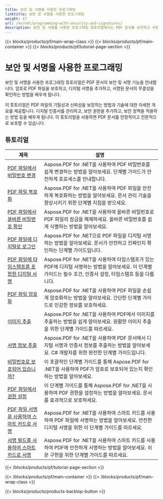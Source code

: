 ```yaml
---
title: 보안 및 서명을 사용한 프로그래밍
linktitle: 보안 및 서명을 사용한 프로그래밍
weight: 17
url: /ko/net/programming-with-security-and-signatures/
description: 보안 및 서명을 사용한 프로그래밍 튜토리얼에서는 PDF 문서를 보안하고 서명하여 기밀성과 진위성을 보장하는 방법을 알려줍니다.
---
```


{{< blocks/products/pf/main-wrap-class >}}
{{< blocks/products/pf/main-container >}}
{{< blocks/products/pf/tutorial-page-section >}}

# 보안 및 서명을 사용한 프로그래밍

보안 및 서명을 사용한 프로그래밍 튜토리얼은 PDF 문서의 보안 및 서명 기능을 안내합니다. 암호로 PDF 파일을 보호하고, 디지털 서명을 추가하고, 서명된 문서의 무결성을 확인하는 방법을 배우게 됩니다.

이 튜토리얼은 PDF 파일의 기밀성과 신뢰성을 보장하는 방법과 기술에 대한 자세한 개요를 제공합니다. 디지털 인증서를 관리하고, 보안 권한을 추가하고, 보안 정책을 적용하는 방법 등을 배우게 됩니다. 이 튜토리얼을 사용하면 PDF 문서를 안정적이고 전문적으로 보호할 수 있습니다.

## 튜토리얼
| 제목 | 설명 |
| --- | --- | 
| [PDF 파일에서 비밀번호 변경](./change-password/) | Aspose.PDF for .NET을 사용하여 PDF 비밀번호를 쉽게 변경하는 방법을 알아보세요. 단계별 가이드가 안전하게 프로세스를 안내합니다. |  
| [PDF 파일 복호화](./decrypt/) | Aspose.PDF for .NET을 사용하여 PDF 파일을 안전하게 복호화하는 방법을 알아보세요. 문서 관리 기술을 향상시키기 위한 단계별 지침을 받으세요. |  
| [PDF 파일에서 올바른 비밀번호 확인](./determine-correct-password/) | Aspose.PDF for .NET을 사용하여 올바른 비밀번호로 PDF 파일의 잠금을 해제하세요. 올바른 비밀번호를 쉽게 식별하는 방법을 알아보세요. |  
| [PDF 파일에 디지털로 로그인](./digitally-sign/) | Aspose.PDF for .NET으로 PDF 파일을 디지털 서명하는 방법을 알아보세요. 문서가 안전하고 진짜인지 확인하는 단계별 가이드입니다. |  
| [PDF 파일에 타임스탬프를 포함한 디지털 서명](./digitally-sign-with-time-stamp/) | Aspose.PDF for .NET을 사용하여 타임스탬프가 있는 PDF에 디지털 서명하는 방법을 알아보세요. 이 단계별 가이드는 필수 조건, 인증서 설정, 타임스탬프 등을 다룹니다. |  
| [PDF 파일 암호화](./encrypt/) | Aspose.PDF for .NET을 사용하여 PDF 파일을 손쉽게 암호화하는 방법을 알아보세요. 간단한 단계별 가이드로 민감한 정보를 보호하세요. |  
| [이미지 추출](./extracting-image/) | Aspose.PDF for .NET을 사용하여 PDF에서 이미지를 추출하는 방법을 쉽게 알아보세요. 원활한 이미지 추출을 위한 단계별 가이드를 따르세요. |  
| [서명 정보 추출](./extract-signature-info/) | Aspose.PDF for .NET을 사용하여 PDF 문서에서 디지털 서명과 인증서 정보를 추출하는 방법을 알아보세요. C# 개발자를 위한 완전한 단계별 가이드입니다. |  
| [비밀번호로 보호되어 있습니까?](./is-password-protected/) | 이 포괄적인 단계별 가이드를 통해 Aspose.PDF for .NET을 사용하여 PDF가 암호로 보호되어 있는지 확인하는 방법을 알아보세요. |  
| [PDF 파일에서 권한 설정](./set-privileges/) | 이 단계별 가이드를 통해 Aspose.PDF for .NET을 사용하여 PDF 권한을 설정하는 방법을 알아보세요. 문서를 효과적으로 보호하세요. |  
| [PDF 파일 서명을 사용하여 스마트 카드로 서명](./sign-with-smart-card-using-pdf-file-signature/) | Aspose.PDF for .NET을 사용하여 스마트 카드를 사용하여 PDF 파일에 서명하는 방법을 알아보세요. 안전한 디지털 서명을 위한 이 단계별 가이드를 따르세요. |  
| [서명 필드를 사용하여 스마트 카드로 서명](./sign-with-smart-card-using-signature-field/) | Aspose.PDF for .NET을 사용하여 스마트 카드를 사용하여 PDF에 안전하게 서명하는 방법을 알아보세요. 쉬운 구현을 위한 단계별 가이드를 따르세요. |  
{{< /blocks/products/pf/tutorial-page-section >}}

{{< /blocks/products/pf/main-container >}}
{{< /blocks/products/pf/main-wrap-class >}}

{{< blocks/products/products-backtop-button >}}
